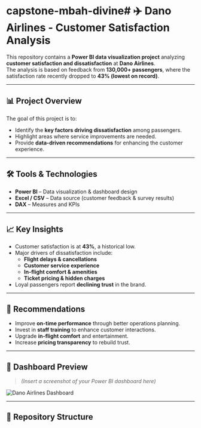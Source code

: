 # capstone-mbah-divine# ✈️ Dano Airlines - Customer Satisfaction Analysis

This repository contains a **Power BI data visualization project** analyzing **customer satisfaction and dissatisfaction** at **Dano Airlines**.  
The analysis is based on feedback from **130,000+ passengers**, where the satisfaction rate recently dropped to **43% (lowest on record)**.  

---

## 📊 Project Overview
The goal of this project is to:
- Identify the **key factors driving dissatisfaction** among passengers.
- Highlight areas where service improvements are needed.
- Provide **data-driven recommendations** for enhancing the customer experience.

---

## 🛠️ Tools & Technologies
- **Power BI** – Data visualization & dashboard design  
- **Excel / CSV** – Data source (customer feedback & survey results)  
- **DAX** – Measures and KPIs  

---

## 📈 Key Insights
- Customer satisfaction is at **43%**, a historical low.
- Major drivers of dissatisfaction include:
  - **Flight delays & cancellations**
  - **Customer service experience**
  - **In-flight comfort & amenities**
  - **Ticket pricing & hidden charges**
- Loyal passengers report **declining trust** in the brand.

---

## 🚀 Recommendations
- Improve **on-time performance** through better operations planning.  
- Invest in **staff training** to enhance customer interactions.  
- Upgrade **in-flight comfort** and entertainment.  
- Increase **pricing transparency** to rebuild trust.  

---

## 📌 Dashboard Preview
> *(Insert a screenshot of your Power BI dashboard here)*  

![Dano Airlines Dashboard](./assets/dashboard_preview.png)

---

## 📂 Repository Structure
